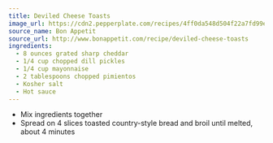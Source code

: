 ```yaml
---
title: Deviled Cheese Toasts
image_url: https://cdn2.pepperplate.com/recipes/4ff0da548d504f22a7fd99e1b46be49a.jpg
source_name: Bon Appetit
source_url: http://www.bonappetit.com/recipe/deviled-cheese-toasts
ingredients:
  - 8 ounces grated sharp cheddar
  - 1/4 cup chopped dill pickles
  - 1/4 cup mayonnaise
  - 2 tablespoons chopped pimientos
  - Kosher salt
  - Hot sauce
---
```


* Mix ingredients together
* Spread on 4 slices toasted country-style bread and broil until melted, about 4 minutes

